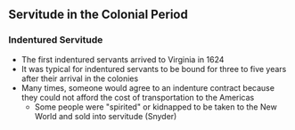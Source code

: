 ## Servitude in the Colonial Period
### Indentured Servitude
- The first indentured servants arrived to Virginia in 1624
- It was typical for indentured servants to be bound for three to five years after their arrival in the colonies
- Many times, someone would agree to an indenture contract because they could not afford the cost of transportation to the Americas
    - Some people were "spirited" or kidnapped to be taken to the New World and sold into servitude (Snyder) 




